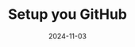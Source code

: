 ---
title: "Setup you GitHub"
date: "2024-11-03"
authors:
  - name: "M Ahmed."
    avatar: "/assets/images/avatar/john-doe.jpg"
tags: ["Announcement"]
description: "Learn how to setup github accound, create repository and push your content."
---